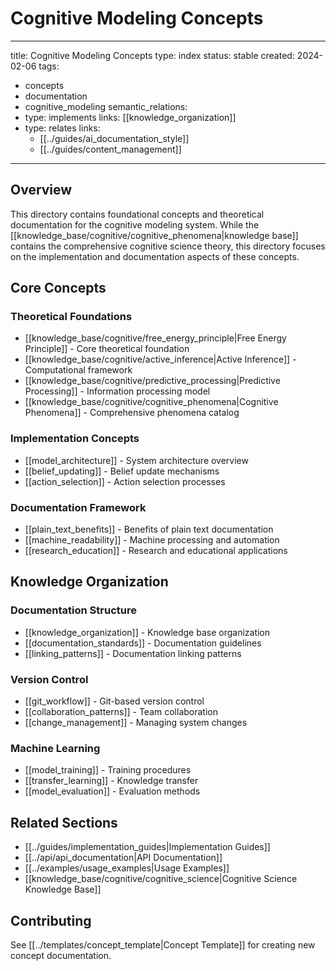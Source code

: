 # Cognitive Modeling Concepts

---
title: Cognitive Modeling Concepts
type: index
status: stable
created: 2024-02-06
tags:
  - concepts
  - documentation
  - cognitive_modeling
semantic_relations:
  - type: implements
    links: [[knowledge_organization]]
  - type: relates
    links:
      - [[../guides/ai_documentation_style]]
      - [[../guides/content_management]]
---

## Overview
This directory contains foundational concepts and theoretical documentation for the cognitive modeling system. While the [[knowledge_base/cognitive/cognitive_phenomena|knowledge base]] contains the comprehensive cognitive science theory, this directory focuses on the implementation and documentation aspects of these concepts.

## Core Concepts

### Theoretical Foundations
- [[knowledge_base/cognitive/free_energy_principle|Free Energy Principle]] - Core theoretical foundation
- [[knowledge_base/cognitive/active_inference|Active Inference]] - Computational framework
- [[knowledge_base/cognitive/predictive_processing|Predictive Processing]] - Information processing model
- [[knowledge_base/cognitive/cognitive_phenomena|Cognitive Phenomena]] - Comprehensive phenomena catalog

### Implementation Concepts
- [[model_architecture]] - System architecture overview
- [[belief_updating]] - Belief update mechanisms
- [[action_selection]] - Action selection processes

### Documentation Framework
- [[plain_text_benefits]] - Benefits of plain text documentation
- [[machine_readability]] - Machine processing and automation
- [[research_education]] - Research and educational applications

## Knowledge Organization

### Documentation Structure
- [[knowledge_organization]] - Knowledge base organization
- [[documentation_standards]] - Documentation guidelines
- [[linking_patterns]] - Documentation linking patterns

### Version Control
- [[git_workflow]] - Git-based version control
- [[collaboration_patterns]] - Team collaboration
- [[change_management]] - Managing system changes

### Machine Learning
- [[model_training]] - Training procedures
- [[transfer_learning]] - Knowledge transfer
- [[model_evaluation]] - Evaluation methods

## Related Sections
- [[../guides/implementation_guides|Implementation Guides]]
- [[../api/api_documentation|API Documentation]]
- [[../examples/usage_examples|Usage Examples]]
- [[knowledge_base/cognitive/cognitive_science|Cognitive Science Knowledge Base]]

## Contributing
See [[../templates/concept_template|Concept Template]] for creating new concept documentation. 